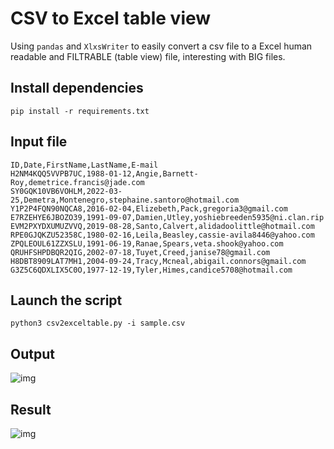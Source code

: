 # CSV to Excel table view

Using `pandas` and `XlxsWriter` to easily convert a csv file to a Excel human readable and FILTRABLE (table view) file, interesting with BIG files.

## Install dependencies

```
pip install -r requirements.txt
```

## Input file

```
ID,Date,FirstName,LastName,E-mail
H2NM4KQQ5VVPB7UC,1988-01-12,Angie,Barnett-Roy,demetrice.francis@jade.com
SY0GQK10VB6VOHLM,2022-03-25,Demetra,Montenegro,stephaine.santoro@hotmail.com
Y1P2P4FQN90NQCA8,2016-02-04,Elizebeth,Pack,gregoria3@gmail.com
E7RZEHYE6JBOZO39,1991-09-07,Damien,Utley,yoshiebreeden5935@ni.clan.rip
EVM2PXYDXUMUZVVQ,2019-08-28,Santo,Calvert,alidadoolittle@hotmail.com
RPE0GJQKZU52358C,1980-02-16,Leila,Beasley,cassie-avila8446@yahoo.com
ZPQLEOUL61ZZXSLU,1991-06-19,Ranae,Spears,veta.shook@yahoo.com
QRUHFSHPDBQR2QIG,2002-07-18,Tuyet,Creed,janise78@gmail.com
H8DBT8909LAT7MH1,2004-09-24,Tracy,Mcneal,abigail.connors@gmail.com
G3Z5C6QDXLIX5C0O,1977-12-19,Tyler,Himes,candice5708@hotmail.com
```

## Launch the script

```
python3 csv2exceltable.py -i sample.csv
```

## Output
![img](https://i.imgur.com/J9CX78I.png)

## Result

![img](https://i.imgur.com/oE1Wb1x.png)